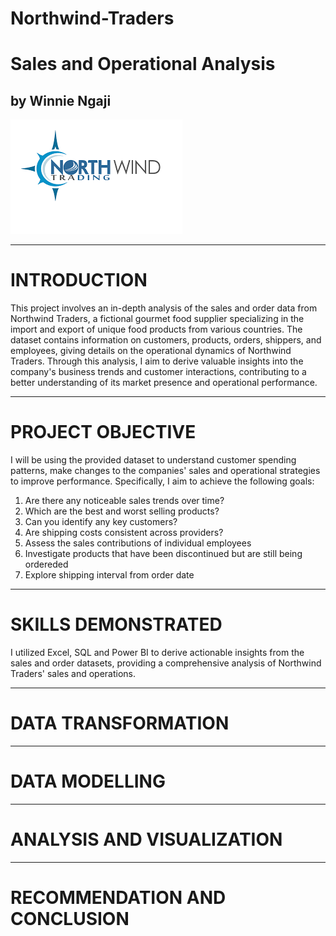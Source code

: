 # Northwind-Traders
# Sales and Operational Analysis
## by Winnie Ngaji
![](images/NW_Logo.png)  
___
# INTRODUCTION
This project involves an in-depth analysis of the sales and order data from Northwind Traders, a fictional gourmet food supplier specializing in the import and export of unique food products from various countries. The dataset contains information on customers, products, orders, shippers, and employees, giving details on the operational dynamics of Northwind Traders. Through this analysis, I aim to derive valuable insights into the company's business trends and customer interactions, contributing to a better understanding of its market presence and operational performance.
___
# PROJECT OBJECTIVE
I will be using the provided dataset to understand customer spending patterns, make changes to the companies' sales and operational strategies to improve performance. Specifically, I aim to achieve the following goals:

1. Are there any noticeable sales trends over time?
2. Which are the best and worst selling products?
3. Can you identify any key customers?
4. Are shipping costs consistent across providers?
5. Assess the sales contributions of individual employees
6. Investigate products that have been discontinued but are still being ordereded
7. Explore shipping interval from order date
___
# SKILLS DEMONSTRATED
I utilized Excel, SQL and Power BI to derive actionable insights from the sales and order datasets, providing a comprehensive analysis of Northwind Traders' sales and operations.
___
# DATA TRANSFORMATION

___
# DATA MODELLING

___

# ANALYSIS AND VISUALIZATION

___
# RECOMMENDATION AND CONCLUSION
